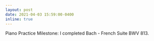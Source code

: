 ```yaml
---
layout: post
date: 2021-04-03 15:59:00-0400
inline: true
---
```


Piano Practice Milestone: I completed Bach - French Suite BWV 813. 

